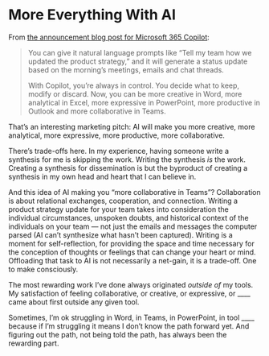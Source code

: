 # More Everything With AI

From [the announcement blog post for Microsoft 365 Copilot](https://blogs.microsoft.com/blog/2023/03/16/introducing-microsoft-365-copilot-your-copilot-for-work/):

> You can give it natural language prompts like “Tell my team how we updated the product strategy,” and it will generate a status update based on the morning’s meetings, emails and chat threads.
>
> With Copilot, you’re always in control. You decide what to keep, modify or discard. Now, you can be more creative in Word, more analytical in Excel, more expressive in PowerPoint, more productive in Outlook and more collaborative in Teams.

That’s an interesting marketing pitch: AI will make you more creative, more analytical, more expressive, more productive, more collaborative.

There’s trade-offs here. In my experience, having someone write a synthesis for me is skipping the work. Writing the synthesis _is_ the work. Creating a synthesis for dissemination is but the byproduct of creating a synthesis in my own head and heart that I can believe in.

And this idea of AI making you “more collaborative in Teams”? Collaboration is about relational exchanges, cooperation, and connection. Writing a product strategy update for your team takes into consideration the individual circumstances, unspoken doubts, and historical context of the individuals on your team — not just the emails and messages the computer parsed (AI can’t synthesize what hasn’t been captured). Writing is a moment for self-reflection, for providing the space and time necessary for the conception of thoughts or feelings that can change your heart or mind. Offloading that task to AI is not necessarily a net-gain, it is a trade-off. One to make consciously.  

The most rewarding work I’ve done always originated _outside of_ my tools. My satisfaction of feeling collaborative, or creative, or expressive, or ____ came about first outside any given tool.

Sometimes, I’m ok struggling in Word, in Teams, in PowerPoint, in tool ____ because if I’m struggling it means I don’t know the path forward yet. And figuring out the path, not being told the path, has always been the rewarding part.